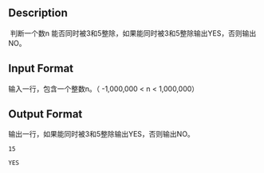 ## Description

  判断一个数n 能否同时被3和5整除，如果能同时被3和5整除输出YES，否则输出NO。 

## Input Format

 输入一行，包含一个整数n。（ -1,000,000 < n < 1,000,000） 

## Output Format

 输出一行，如果能同时被3和5整除输出YES，否则输出NO。 

```input1
15

```
```output1
YES

```